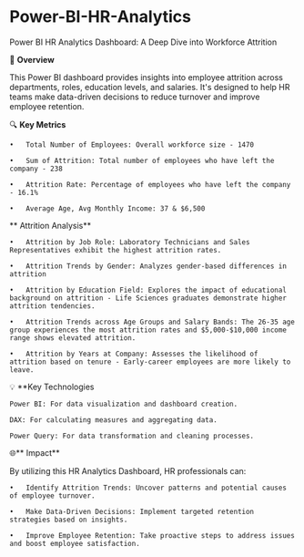 # Power-BI-HR-Analytics
Power BI HR Analytics Dashboard: A Deep Dive into Workforce Attrition

🎯 **Overview**

This Power BI dashboard provides insights into employee attrition across departments, roles, education levels, and salaries. It's designed to help HR teams make data-driven decisions to reduce turnover and improve employee retention.

🔍 **Key Metrics**

    •	Total Number of Employees: Overall workforce size - 1470

    •	Sum of Attrition: Total number of employees who have left the company - 238

    •	Attrition Rate: Percentage of employees who have left the company - 16.1%

    •	Average Age, Avg Monthly Income: 37 & $6,500

** Attrition Analysis**
 
    •	Attrition by Job Role: Laboratory Technicians and Sales Representatives exhibit the highest attrition rates.

    •	Attrition Trends by Gender: Analyzes gender-based differences in attrition

    •	Attrition by Education Field: Explores the impact of educational background on attrition - Life Sciences graduates demonstrate higher attrition tendencies.

    •	Attrition Trends across Age Groups and Salary Bands: The 26-35 age group experiences the most attrition rates and $5,000-$10,000 income range shows elevated attrition.

    •	Attrition by Years at Company: Assesses the likelihood of attrition based on tenure - Early-career employees are more likely to leave.


💡 **Key Technologies

    Power BI: For data visualization and dashboard creation.

    DAX: For calculating measures and aggregating data.

    Power Query: For data transformation and cleaning processes.


 🌐** Impact**
 
 By utilizing this HR Analytics Dashboard, HR professionals can:

    •	Identify Attrition Trends: Uncover patterns and potential causes of employee turnover.

    •	Make Data-Driven Decisions: Implement targeted retention strategies based on insights.

    •	Improve Employee Retention: Take proactive steps to address issues and boost employee satisfaction.


